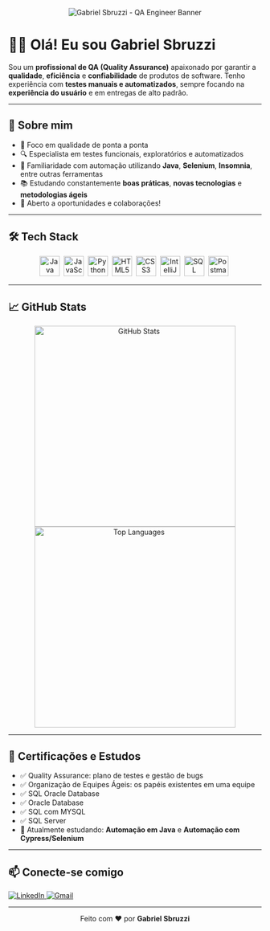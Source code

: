 <!-- Banner (você pode substituir a imagem por algo próprio) -->
<p align="center">
  <img src="https://imgur.com/T4tmHhW.png" alt="Gabriel Sbruzzi - QA Engineer Banner">
</p>

# 👨‍💻 Olá! Eu sou Gabriel Sbruzzi

Sou um **profissional de QA (Quality Assurance)** apaixonado por garantir a **qualidade**, **eficiência** e **confiabilidade** de produtos de software. Tenho experiência com **testes manuais e automatizados**, sempre focando na **experiência do usuário** e em entregas de alto padrão.

---

## 🧠 Sobre mim

- 🎯 Foco em qualidade de ponta a ponta
- 🔍 Especialista em testes funcionais, exploratórios e automatizados
- 🤖 Familiaridade com automação utilizando **Java**, **Selenium**, **Insomnia**, entre outras ferramentas
- 📚 Estudando constantemente **boas práticas**, **novas tecnologias** e **metodologias ágeis**
- 💼 Aberto a oportunidades e colaborações!

---

## 🛠️ Tech Stack

<div align="center">
  <img src="https://cdn.jsdelivr.net/gh/devicons/devicon/icons/java/java-original.svg" title="Java" width="40" height="40"/>&nbsp;
  <img src="https://cdn.jsdelivr.net/gh/devicons/devicon/icons/javascript/javascript-original.svg" title="JavaScript" width="40" height="40"/>&nbsp;
  <img src="https://cdn.jsdelivr.net/gh/devicons/devicon/icons/python/python-original.svg" title="Python" width="40" height="40"/>&nbsp;
  <img src="https://cdn.jsdelivr.net/gh/devicons/devicon/icons/html5/html5-original.svg" title="HTML5" width="40" height="40"/>&nbsp;
  <img src="https://cdn.jsdelivr.net/gh/devicons/devicon/icons/css3/css3-original.svg" title="CSS3" width="40" height="40"/>&nbsp;
  <img src="https://cdn.jsdelivr.net/gh/devicons/devicon/icons/intellij/intellij-original.svg" title="IntelliJ IDEA" width="40" height="40"/>&nbsp;
  <img src="https://cdn.jsdelivr.net/gh/devicons/devicon/icons/microsoftsqlserver/microsoftsqlserver-plain.svg" title="SQL Server" width="40" height="40"/>&nbsp;
  <img src="https://cdn.worldvectorlogo.com/logos/postman.svg" title="Postman" width="40" height="40"/>&nbsp;
</div>

---

## 📈 GitHub Stats

<div align="center">
  <img src="https://github-readme-stats.vercel.app/api?username=GabrielSbruzzi&show_icons=true&theme=radical" alt="GitHub Stats" width="400">
  <img src="https://github-readme-stats.vercel.app/api/top-langs/?username=GabrielSbruzzi&layout=compact&theme=radical" alt="Top Languages" width="400">
</div>

---

## 🏅 Certificações e Estudos

- ✅ Quality Assurance: plano de testes e gestão de bugs
- ✅ Organização de Equipes Ágeis: os papéis existentes em uma equipe
- ✅ SQL Oracle Database
- ✅ Oracle Database
- ✅ SQL com MYSQL
- ✅ SQL Server
- 📖 Atualmente estudando: **Automação em Java** e **Automação com Cypress/Selenium**

---

## 📫 Conecte-se comigo

<div>
  <a href="https://www.linkedin.com/in/gabriel-sbruzzi" target="_blank">
    <img src="https://img.shields.io/badge/LinkedIn-0077B5?style=for-the-badge&logo=linkedin&logoColor=white" alt="LinkedIn"/>
  </a>
  <a href="mailto:gabrielsbz2003@gmail.com" target="_blank">
    <img src="https://img.shields.io/badge/Gmail-D14836?style=for-the-badge&logo=gmail&logoColor=white" alt="Gmail"/>
  </a>
</div>

---

<p align="center">
  Feito com ❤️ por <strong>Gabriel Sbruzzi</strong>
</p>
